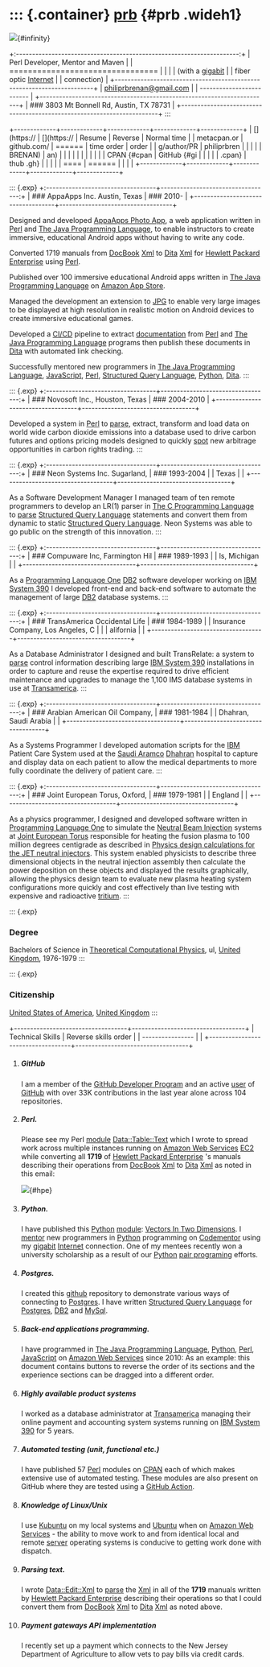 ::: {.container}
[prb](http://philiprbrenan.appaapps.com/) {#prb .wideh1}
=========================================

![](http://philiprbrenan.appaapps.com.s3-website-eu-west-1.amazonaws.com/images/infinity.png){#infinity}

+:---------------------------------------------------------------------:+
| Perl Developer, Mentor and Maven                                      |
| ================================                                      |
|                                                                       |
| (with a [gigabit](https://en.wikipedia.org/wiki/Gigabit_Ethernet)     |
| fiber optic [Internet](https://en.wikipedia.org/wiki/Internet)        |
| connection)                                                           |
+-----------------------------------------------------------------------+
| <philiprbrenan@gmail.com>                                             |
| -------------------------                                             |
+-----------------------------------------------------------------------+
| ### 3803 Mt Bonnell Rd, Austin, TX 78731                              |
+-----------------------------------------------------------------------+
:::

+-------------+-------------+-------------+-------------+-------------+
| [](https:// | [](https:// | Resume      | Reverse     | Normal time |
| metacpan.or | github.com/ | ======      | time order  | order       |
| g/author/PR | philiprbren |             |             |             |
| BRENAN)     | an)         |             |             |             |
|             |             |             |             |             |
| CPAN {#cpan | GitHub {#gi |             |             |             |
|  .cpan}     | thub .gh}   |             |             |             |
| ====        | ======      |             |             |             |
+-------------+-------------+-------------+-------------+-------------+

::: {.exp}
+:----------------------------------+----------------------------------:+
| ### AppaApps Inc. Austin, Texas   | ### 2010-                         |
+-----------------------------------+-----------------------------------+

Designed and developed [AppaApps Photo
App](https://github.com/philiprbrenan/AppaAppsGitHubPhotoApp), a web
application written in [Perl](http://www.perl.org/) and [The Java
Programming
Language](https://en.wikipedia.org/wiki/Java_(programming_language)), to
enable instructors to create immersive, educational Android apps without
having to write any code.

Converted 1719 manuals from [DocBook](https://tdg.docbook.org/tdg/5.1/)
[Xml](https://en.wikipedia.org/wiki/XML) to
[Dita](http://docs.oasis-open.org/dita/dita/v1.3/os/part2-tech-content/dita-v1.3-os-part2-tech-content.html)
[Xml](https://en.wikipedia.org/wiki/XML) for [Hewlett Packard
Enterprise](https://www.hpe.com/us/en/home.html) using
[Perl](http://www.perl.org/).

Published over 100 immersive educational Android apps written in [The
Java Programming
Language](https://en.wikipedia.org/wiki/Java_(programming_language)) on
[Amazon App Store](https://www.amazon.com/s?k=appaapps).

Managed the development an extension to
[JPG](https://en.wikipedia.org/wiki/JPEG) to enable very large images to
be displayed at high resolution in realistic motion on Android devices
to create immersive educational games.

Developed a
[CI/CD](https://en.wikipedia.org/wiki/Continuous_integration) pipeline
to extract
[documentation](https://en.wikipedia.org/wiki/Software_documentation)
from [Perl](http://www.perl.org/) and [The Java Programming
Language](https://en.wikipedia.org/wiki/Java_(programming_language))
programs then publish these documents in
[Dita](http://docs.oasis-open.org/dita/dita/v1.3/os/part2-tech-content/dita-v1.3-os-part2-tech-content.html)
with automated link checking.

Successfully mentored new programmers in [The Java Programming
Language](https://en.wikipedia.org/wiki/Java_(programming_language)),
[JavaScript](https://en.wikipedia.org/wiki/JavaScript),
[Perl](http://www.perl.org/), [Structured Query
Language](https://en.wikipedia.org/wiki/SQL),
[Python](https://www.python.org/),
[Dita](http://docs.oasis-open.org/dita/dita/v1.3/os/part2-tech-content/dita-v1.3-os-part2-tech-content.html).
:::

::: {.exp}
+:----------------------------------+----------------------------------:+
| ### Novosoft Inc., Houston, Texas | ### 2004-2010                     |
+-----------------------------------+-----------------------------------+

Developed a system in [Perl](http://www.perl.org/) to
[parse](https://en.wikipedia.org/wiki/Parsing), extract, transform and
load data on world wide carbon dioxide emissions into a database used to
drive carbon futures and options pricing models designed to quickly
[spot](https://aws.amazon.com/ec2/spot/) new arbitrage opportunities in
carbon rights trading.
:::

::: {.exp}
+:----------------------------------+----------------------------------:+
| ### Neon Systems Inc. Sugarland,  | ### 1993-2004                     |
| Texas                             |                                   |
+-----------------------------------+-----------------------------------+

As a Software Development Manager I managed team of ten remote
programmers to develop an LR(1) parser in [The C Programming
Language](https://1lib.eu/book/633119/db5c78) to
[parse](https://en.wikipedia.org/wiki/Parsing) [Structured Query
Language](https://en.wikipedia.org/wiki/SQL) statements and convert them
from dynamic to static [Structured Query
Language](https://en.wikipedia.org/wiki/SQL). Neon Systems was able to
go public on the strength of this innovation.
:::

::: {.exp}
+:----------------------------------+----------------------------------:+
| ### Compuware Inc, Farmington Hil | ### 1989-1993                     |
| ls, Michigan                      |                                   |
+-----------------------------------+-----------------------------------+

As a [Programming Language One](https://en.wikipedia.org/wiki/PL/I)
[DB2](https://en.wikipedia.org/wiki/IBM_Db2_Family) software developer
working on [IBM System
390](https://en.wikipedia.org/wiki/IBM_System/390) I developed front-end
and back-end software to automate the management of large
[DB2](https://en.wikipedia.org/wiki/IBM_Db2_Family) database systems.
:::

::: {.exp}
+:----------------------------------+----------------------------------:+
| ### TransAmerica Occidental Life  | ### 1984-1989                     |
| Insurance Company, Los Angeles, C |                                   |
| alifornia                         |                                   |
+-----------------------------------+-----------------------------------+

As a Database Administrator I designed and built TransRelate: a system
to [parse](https://en.wikipedia.org/wiki/Parsing) control information
describing large [IBM System
390](https://en.wikipedia.org/wiki/IBM_System/390) installations in
order to capture and reuse the expertise required to drive efficient
maintenance and upgrades to manage the 1,100 IMS database systems in use
at
[Transamerica](https://en.wikipedia.org/wiki/Transamerica_Corporation).
:::

::: {.exp}
+:----------------------------------+----------------------------------:+
| ### Arabian American Oil Company, | ### 1981-1984                     |
|  Dhahran, Saudi Arabia            |                                   |
+-----------------------------------+-----------------------------------+

As a Systems Programmer I developed automation scripts for the
[IBM](https://en.wikipedia.org/wiki/IBM) Patient Care System used at the
[Saudi Aramco](https://en.wikipedia.org/wiki/Saudi_Aramco)
[Dhahran](https://en.wikipedia.org/wiki/Dhahran) hospital to capture and
display data on each patient to allow the medical departments to more
fully coordinate the delivery of patient care.
:::

::: {.exp}
+:----------------------------------+----------------------------------:+
| ### Joint European Torus, Oxford, | ### 1979-1981                     |
|  England                          |                                   |
+-----------------------------------+-----------------------------------+

As a physics programmer, I designed and developed software written in
[Programming Language One](https://en.wikipedia.org/wiki/PL/I) to
simulate the [Neutral Beam
Injection](https://en.wikipedia.org/wiki/Neutral-beam_injection) systems
at [Joint European
Torus](https://en.wikipedia.org/wiki/Joint_European_Torus) responsible
for heating the fusion plasma to 100 million degrees centigrade as
described in [Physics design calculations for the JET neutral
injectors](https://www.sciencedirect.com/science/article/pii/B978008025697950052X).
This system enabled physicists to describe three dimensional objects in
the neutral injection assembly then calculate the power deposition on
these objects and displayed the results graphically, allowing
the physics design team to evaluate new plasma heating system
configurations more quickly and cost effectively than live testing with
expensive and radioactive
[tritium](https://en.wikipedia.org/wiki/Tritium).
:::

::: {.exp}
### Degree

Bachelors of Science in [Theoretical Computational
Physics](https://en.wikipedia.org/wiki/Theoretical_physics), ul, [United
Kingdom](https://en.wikipedia.org/wiki/United_Kingdom), 1976-1979
:::

::: {.exp}
### Citizenship

[United States of America](https://en.wikipedia.org/wiki/United_States),
[United Kingdom](https://en.wikipedia.org/wiki/United_Kingdom)
:::

+-----------------------------------+-----------------------------------+
| Technical Skills                  | Reverse skills order              |
| ----------------                  |                                   |
+-----------------------------------+-----------------------------------+

1.  ##### GitHub

    I am a member of the [GitHub Developer
    Program](https://github.com/philiprbrenan) and an active
    [user](https://en.wikipedia.org/wiki/User_(computing)) of
    [GitHub](https://github.com/philiprbrenan) with over 33K
    contributions in the last year alone across 104 repositories.

2.  ##### Perl.

    Please see my Perl
    [module](https://en.wikipedia.org/wiki/Modular_programming)
    [Data::Table::Text](https://metacpan.org/pod/Data::Table::Text)
    which I wrote to spread work across multiple instances running on
    [Amazon Web Services](http://aws.amazon.com)
    [EC2](https://aws.amazon.com/ec2/) while converting all **1719** of
    [Hewlett Packard Enterprise](https://www.hpe.com/us/en/home.html)
    \'s manuals describing their operations from
    [DocBook](https://tdg.docbook.org/tdg/5.1/)
    [Xml](https://en.wikipedia.org/wiki/XML) to
    [Dita](http://docs.oasis-open.org/dita/dita/v1.3/os/part2-tech-content/dita-v1.3-os-part2-tech-content.html)
    [Xml](https://en.wikipedia.org/wiki/XML) as noted in this email:

    ![](http://philiprbrenan.appaapps.com.s3-website-eu-west-1.amazonaws.com/images/HPE.png){#hpe}

3.  ##### Python.

    I have published this [Python](https://www.python.org/)
    [module](https://en.wikipedia.org/wiki/Modular_programming):
    [Vectors In Two Dimensions](https://pypi.org/project/Vector2/). I
    [mentor](https://en.wikipedia.org/wiki/Mentorship) new programmers
    in [Python](https://www.python.org/) programming on
    [Codementor](https://www.codementor.io/@philiprbrenan) using my
    [gigabit](https://en.wikipedia.org/wiki/Gigabit_Ethernet)
    [Internet](https://en.wikipedia.org/wiki/Internet) connection. One
    of my mentees recently won a university scholarship as a result of
    our [Python](https://www.python.org/) [pair
    programing](https://en.wikipedia.org/wiki/Pair_programming) efforts.

4.  ##### Postgres.

    I created this [github](https://github.com/philiprbrenan/postgres)
    repository to demonstrate various ways of connecting to
    [Postgres](https://github.com/philiprbrenan/postgres). I have
    written [Structured Query
    Language](https://en.wikipedia.org/wiki/SQL) for
    [Postgres](https://github.com/philiprbrenan/postgres),
    [DB2](https://en.wikipedia.org/wiki/IBM_Db2_Family) and
    [MySql](https://en.wikipedia.org/wiki/MySQL).

5.  ##### Back-end applications programming.

    I have programmed in [The Java Programming
    Language](https://en.wikipedia.org/wiki/Java_(programming_language)),
    [Python](https://www.python.org/), [Perl](http://www.perl.org/),
    [JavaScript](https://en.wikipedia.org/wiki/JavaScript) on [Amazon
    Web Services](http://aws.amazon.com) since 2010: As an example: this
    document contains buttons to reverse the order of its sections and
    the experience sections can be dragged into a different order.

6.  ##### Highly available product systems

    I worked as a database administrator at
    [Transamerica](https://en.wikipedia.org/wiki/Transamerica_Corporation)
    managing their online payment and accounting system systems running
    on [IBM System 390](https://en.wikipedia.org/wiki/IBM_System/390)
    for 5 years.

7.  ##### Automated testing (unit, functional etc.)

    I have published 57 [Perl](http://www.perl.org/) modules on
    [CPAN](https://metacpan.org/author/PRBRENAN) each of which makes
    extensive use of automated testing. These modules are also present
    on GitHub where they are tested using a [GitHub
    Action](https://github.com/philiprbrenan/DataTableText/actions).

8.  ##### Knowledge of Linux/Unix

    I use [Kubuntu](https://kubuntu.org/) on my local systems and
    [Ubuntu](https://ubuntu.com/download/desktop) when on [Amazon Web
    Services](http://aws.amazon.com) - the ability to move work to and
    from identical local and remote
    [server](https://en.wikipedia.org/wiki/Server_(computing)) operating
    systems is conducive to getting work done with dispatch.

9.  ##### Parsing text.

    I wrote [Data::Edit::Xml](https://metacpan.org/pod/Data::Edit::Xml)
    to [parse](https://en.wikipedia.org/wiki/Parsing) the
    [Xml](https://en.wikipedia.org/wiki/XML) in all of the **1719**
    manuals written by [Hewlett Packard
    Enterprise](https://www.hpe.com/us/en/home.html) describing their
    operations so that I could convert them from
    [DocBook](https://tdg.docbook.org/tdg/5.1/)
    [Xml](https://en.wikipedia.org/wiki/XML) to
    [Dita](http://docs.oasis-open.org/dita/dita/v1.3/os/part2-tech-content/dita-v1.3-os-part2-tech-content.html)
    [Xml](https://en.wikipedia.org/wiki/XML) as noted above.

10. ##### Payment gateways API implementation

    I recently set up a payment which connects to the New Jersey
    Department of Agriculture to allow vets to pay bills via credit
    cards.
